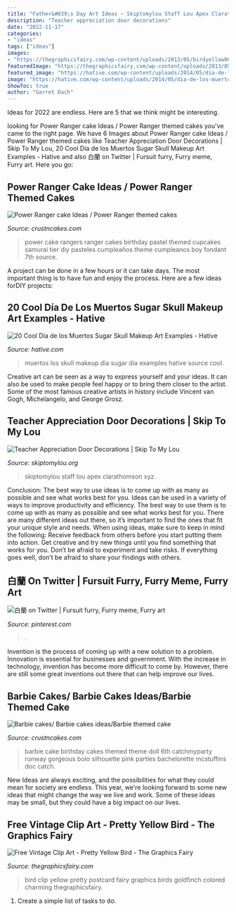```yaml
---
title: "Father&#039;s Day Art Ideas ~ Skiptomylou Staff Lou Apex Clarathomson Xyz"
description: "Teacher appreciation door decorations"
date: "2022-11-17"
categories:
- "ideas"
tags: ["ideas"]
images:
- "https://thegraphicsfairy.com/wp-content/uploads/2013/05/birdyellow006.jpg"
featuredImage: "https://thegraphicsfairy.com/wp-content/uploads/2013/05/birdyellow006.jpg"
featured_image: "https://hative.com/wp-content/uploads/2014/05/dia-de-los-muertos/3-dia-de-los-muertos-make-up.jpg"
image: "https://hative.com/wp-content/uploads/2014/05/dia-de-los-muertos/3-dia-de-los-muertos-make-up.jpg"
ShowToc: true
author: "Garret Dach"
---
```



Ideas for 2022 are endless. Here are 5 that we think might be interesting. 

	

		
looking for Power Ranger cake Ideas / Power Ranger themed cakes you've came to the right page. We have 6 Images about Power Ranger cake Ideas / Power Ranger themed cakes like Teacher Appreciation Door Decorations | Skip To My Lou, 20 Cool Día de los Muertos Sugar Skull Makeup Art Examples - Hative and also 白蘭 on Twitter | Fursuit furry, Furry meme, Furry art. Here you go:
		
    
## Power Ranger Cake Ideas / Power Ranger Themed Cakes

<img loading=lazy src="http://www.crustncakes.com/blog/wp-content/uploads/2015/11/eb787aa3cf435a70b9cef12e2d1f0082.jpg" onerror="this.onerror=null;this.src='https://tse3.mm.bing.net/th?id=OIP.xqnaCxzY0ByxVBcsLo2xzgHaJ4&amp;pid=15.1';" alt="Power Ranger cake Ideas / Power Ranger themed cakes">

_Source: crustncakes.com_

>power cake rangers ranger cakes birthday pastel themed cupcakes samurai tier diy pasteles cumpleaños theme cumpleanos boy fondant 7th source. 

	

A project can be done in a few hours or it can take days. The most important thing is to have fun and enjoy the process. Here are a few ideas forDIY projects: 

    
## 20 Cool Día De Los Muertos Sugar Skull Makeup Art Examples - Hative

<img loading=lazy src="https://hative.com/wp-content/uploads/2014/05/dia-de-los-muertos/3-dia-de-los-muertos-make-up.jpg" onerror="this.onerror=null;this.src='https://tse1.mm.bing.net/th?id=OIP.-kfyG4ibRBpApSkH-wQciQHaLG&amp;pid=15.1';" alt="20 Cool Día de los Muertos Sugar Skull Makeup Art Examples - Hative">

_Source: hative.com_

>muertos los skull makeup dia sugar día examples hative source cool. 

	

Creative art can be seen as a way to express yourself and your ideas. It can also be used to make people feel happy or to bring them closer to the artist. Some of the most famous creative artists in history include Vincent van Gogh, Michelangelo, and George Grosz.

    
## Teacher Appreciation Door Decorations | Skip To My Lou

<img loading=lazy src="https://www.skiptomylou.org/wp-content/uploads/2009/04/teacherappreciationdoor6-1.jpg" onerror="this.onerror=null;this.src='https://tse2.mm.bing.net/th?id=OIP.mWQPh92M7gF80-2OKlVBUwAAAA&amp;pid=15.1';" alt="Teacher Appreciation Door Decorations | Skip To My Lou">

_Source: skiptomylou.org_

>skiptomylou staff lou apex clarathomson xyz. 

	

Conclusion: The best way to use ideas is to come up with as many as possible and see what works best for you.
Ideas can be used in a variety of ways to improve productivity and efficiency. The best way to use them is to come up with as many as possible and see what works best for you. There are many different ideas out there, so it’s important to find the ones that fit your unique style and needs. When using ideas, make sure to keep in mind the following: Receive feedback from others before you start putting them into action. Get creative and try new things until you find something that works for you. Don’t be afraid to experiment and take risks. If everything goes well, don’t be afraid to share your findings with others.

    
## 白蘭 On Twitter | Fursuit Furry, Furry Meme, Furry Art

<img loading=lazy src="https://i.pinimg.com/736x/f1/12/b2/f112b2ba480221bd5599a572e935bb1d.jpg" onerror="this.onerror=null;this.src='https://tse2.mm.bing.net/th?id=OIP.zyDsYhqeZ4SSmDsi3wjJLQHaJ3&amp;pid=15.1';" alt="白蘭 on Twitter | Fursuit furry, Furry meme, Furry art">

_Source: pinterest.com_

>. 

	

Invention is the process of coming up with a new solution to a problem. Innovation is essential for businesses and government. With the increase in technology, invention has become more difficult to come by. However, there are still some great inventions out there that can help improve our lives.

    
## Barbie Cakes/ Barbie Cakes Ideas/Barbie Themed Cake

<img loading=lazy src="http://www.crustncakes.com/blog/wp-content/uploads/2015/05/72f416b522396b1990cbb17443531b09.jpg" onerror="this.onerror=null;this.src='https://tse4.mm.bing.net/th?id=OIP._q9PigzqB53vQbumRYRr3QHaKv&amp;pid=15.1';" alt="Barbie cakes/ Barbie cakes ideas/Barbie themed cake">

_Source: crustncakes.com_

>barbie cake birthday cakes themed theme doll 6th catchmyparty runway gorgeous bolo silhouette pink parties bachelorette mcstuffins doc catch. 

	

New Ideas are always exciting, and the possibilities for what they could mean for society are endless. This year, we're looking forward to some new ideas that might change the way we live and work. Some of these ideas may be small, but they could have a big impact on our lives.

    
## Free Vintage Clip Art - Pretty Yellow Bird - The Graphics Fairy

<img loading=lazy src="https://thegraphicsfairy.com/wp-content/uploads/2013/05/birdyellow006.jpg" onerror="this.onerror=null;this.src='https://tse1.mm.bing.net/th?id=OIP.ewOl6d_OAkegrvAj2uKWGAAAAA&amp;pid=15.1';" alt="Free Vintage Clip Art - Pretty Yellow Bird - The Graphics Fairy">

_Source: thegraphicsfairy.com_

>bird clip yellow pretty postcard fairy graphics birds goldfinch colored charming thegraphicsfairy. 

	

1. Create a simple list of tasks to do.

